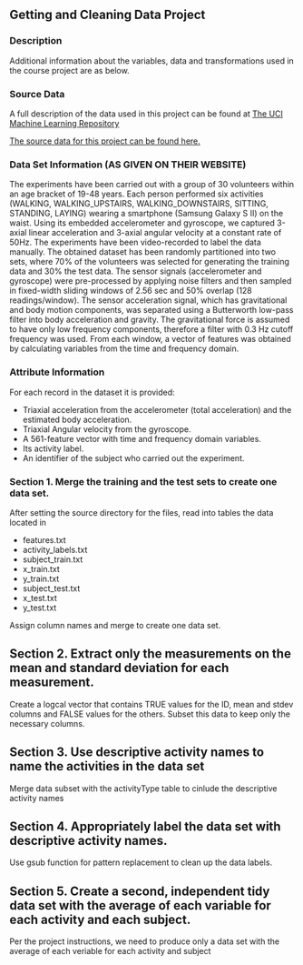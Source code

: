 ## Getting and Cleaning Data Project

### Description
Additional information about the variables, data and transformations used in the course project are as below.

### Source Data
A full description of the data used in this project can be found at [The UCI Machine Learning Repository](http://archive.ics.uci.edu/ml/datasets/Human+Activity+Recognition+Using+Smartphones)

[The source data for this project can be found here.](https://d396qusza40orc.cloudfront.net/getdata%2Fprojectfiles%2FUCI%20HAR%20Dataset.zip)

### Data Set Information  (AS GIVEN ON THEIR WEBSITE)
The experiments have been carried out with a group of 30 volunteers within an age bracket of 19-48 years. Each person performed
six activities (WALKING, WALKING_UPSTAIRS, WALKING_DOWNSTAIRS, SITTING, STANDING, LAYING) wearing a smartphone (Samsung Galaxy S II)
on the waist. Using its embedded accelerometer and gyroscope, we captured 3-axial linear acceleration and 3-axial angular velocity at
a constant rate of 50Hz. The experiments have been video-recorded to label the data manually. The obtained dataset has been randomly
partitioned into two sets, where 70% of the volunteers was selected for generating the training data and 30% the test data. 
The sensor signals (accelerometer and gyroscope) were pre-processed by applying noise filters and then sampled in fixed-width
sliding windows of 2.56 sec and 50% overlap (128 readings/window). The sensor acceleration signal, which has gravitational and
body motion components, was separated using a Butterworth low-pass filter into body acceleration and gravity. The gravitational
force is assumed to have only low frequency components, therefore a filter with 0.3 Hz cutoff frequency was used. From each window,
a vector of features was obtained by calculating variables from the time and frequency domain.

### Attribute Information
For each record in the dataset it is provided: 
- Triaxial acceleration from the accelerometer (total acceleration) and the estimated body acceleration. 
- Triaxial Angular velocity from the gyroscope. 
- A 561-feature vector with time and frequency domain variables. 
- Its activity label. 
- An identifier of the subject who carried out the experiment.

### Section 1. Merge the training and the test sets to create one data set.
After setting the source directory for the files, read into tables the data located in
- features.txt
- activity_labels.txt
- subject_train.txt
- x_train.txt
- y_train.txt
- subject_test.txt
- x_test.txt
- y_test.txt

Assign column names and merge to create one data set.

## Section 2. Extract only the measurements on the mean and standard deviation for each measurement. 
Create a logcal vector that contains TRUE values for the ID, mean and stdev columns and FALSE values for the others.
Subset this data to keep only the necessary columns.

## Section 3. Use descriptive activity names to name the activities in the data set
Merge data subset with the activityType table to cinlude the descriptive activity names

## Section 4. Appropriately label the data set with descriptive activity names.
Use gsub function for pattern replacement to clean up the data labels.

## Section 5. Create a second, independent tidy data set with the average of each variable for each activity and each subject. 
Per the project instructions, we need to produce only a data set with the average of each veriable for each activity and subject
